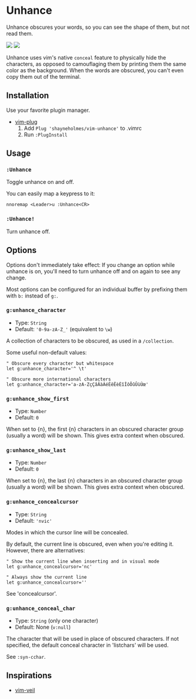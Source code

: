 # Unhance

Unhance obscures your words, so you can see the shape of them, but not read
them.

![](https://raw.github.com/shayneholmes/i/master/unhance-before.png)
![](https://raw.github.com/shayneholmes/i/master/unhance-after.png)

Unhance uses vim's native `conceal` feature to physically hide the
characters, as opposed to camouflaging them by printing them the same color as
the background. When the words are obscured, you can't even copy them out of
the terminal.

## Installation

Use your favorite plugin manager.

- [vim-plug](https://github.com/junegunn/vim-plug)
  1. Add `Plug 'shayneholmes/vim-unhance'` to .vimrc
  2. Run `:PlugInstall`

## Usage

### `:Unhance`

  Toggle unhance on and off.

  You can easily map a keypress to it:

    nnoremap <Leader>u :Unhance<CR>

### `:Unhance!`

  Turn unhance off.

## Options

Options don't immediately take effect: If you change an option while unhance
is on, you'll need to turn unhance off and on again to see any change.

Most options can be configured for an individual buffer by prefixing them with
`b:` instead of `g:`.

### `g:unhance_character`

  - Type: `String`
  - Default: `'0-9a-zA-Z_'` (equivalent to `\w`)

  A collection of characters to be obscured, as used in a `/collection`.

  Some useful non-default values:

    " Obscure every character but whitespace
    let g:unhance_character='^ \t'

    " Obscure more international characters
    let g:unhance_character='a-zA-ZçÇâÂàÀéÉêÊèÈîÎôÔûÛùÙœ'

### `g:unhance_show_first`

  - Type: `Number`
  - Default: `0`

  When set to {n}, the first {n} characters in an obscured character group
  (usually a word) will be shown. This gives extra context when obscured.

### `g:unhance_show_last`
  - Type: `Number`
  - Default: `0`

  When set to {n}, the last {n} characters in an obscured character group
  (usually a word) will be shown. This gives extra context when obscured.

### `g:unhance_concealcursor`

  - Type: `String`
  - Default: `'nvic'`

  Modes in which the cursor line will be concealed.

  By default, the current line is obscured, even when you're editing it.
  However, there are alternatives:

    " Show the current line when inserting and in visual mode
    let g:unhance_concealcursor='nc'

    " Always show the current line
    let g:unhance_concealcursor=''

  See 'concealcursor'.

### `g:unhance_conceal_char`

  - Type: `String` (only one character)
  - Default: None (`v:null`)

  The character that will be used in place of obscured characters. If not
  specified, the default conceal character in 'listchars' will be used.

  See `:syn-cchar`.

## Inspirations

 * [vim-veil](https://github.com/swordguin/vim-veil/)

